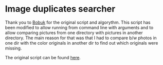 # Image duplicates searcher

Thank you to [Bobuk](http://github.com/bobuk) for the original script and algorythm. This script has been modified to allow running from command line with arguments and to allow comparing pictures from one directory with pictures in another directory. The main reason for that was that I had to compare b/w photos in one dir with the color originals in another dir to find out which originals were missing.

The original script can be found [here](https://gist.github.com/4522091).
